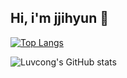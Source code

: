 ## Hi, i'm jjihyun 👋

<!--
**jjihyun/jjihyun** is a ✨ _special_ ✨ repository because its `README.md` (this file) appears on your GitHub profile.

Here are some ideas to get you started:

- 🔭 I’m currently working on ...
- 🌱 I’m currently learning ...
- 👯 I’m looking to collaborate on ...
- 🤔 I’m looking for help with ...
- 💬 Ask me about ...
- 📫 How to reach me: ...
- 😄 Pronouns: ...
- ⚡ Fun fact: ...
-->
[![Top Langs](https://github-readme-stats.vercel.app/api/top-langs/?username=jjihyun)](https://github.com/anuraghazra/github-readme-stats)

![Luvcong's GitHub stats](https://github-readme-stats.vercel.app/api?username=Luvcong&count_private=true)

